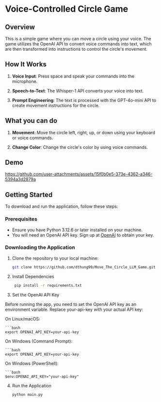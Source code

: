 # Voice-Controlled Circle Game

## Overview

This is a simple game where you can move a circle using your voice. The game utilizes the OpenAI API to convert voice commands into text, which are then transformed into instructions to control the circle's movement.

## How It Works

1. **Voice Input**: Press space and speak your commands into the microphone.

2. **Speech-to-Text**: The Whisper-1 API converts your voice into text.

3. **Prompt Engineering**: The text is processed with the GPT-4o-mini API to create movement instructions for the circle.

## What you can do

1. **Movement**: Move the circle left, right, up, or down using your keyboard or voice commands.

2. **Change Color**: Change the circle's color by using voice commands.

## Demo

https://github.com/user-attachments/assets/15f0b0e5-373e-4362-a346-5394a3d2879a

## Getting Started

To download and run the application, follow these steps:

### Prerequisites

- Ensure you have Python 3.12.6 or later installed on your machine.
- You will need an OpenAI API key. Sign up at [OpenAI](https://openai.com) to obtain your key.

### Downloading the Application

1. Clone the repository to your local machine:
   ```bash
   git clone https://github.com/dthung99/Move_The_Circle_LLM_Game.git

2. Install Dependencies
   ```bash
    pip install -r requirements.txt

3. Set the OpenAI API Key

Before running the app, you need to set the OpenAI API key as an environment variable. Replace your-api-key with your actual API key:

On Linux/macOS:

    ```bash
    export OPENAI_API_KEY=your-api-key

On Windows (Command Prompt):

    ```bash
    export OPENAI_API_KEY=your-api-key

On Windows (PowerShell):

    ```bash
    $env:OPENAI_API_KEY="your-api-key"

4. Run the Application
    ```bash
    python main.py
